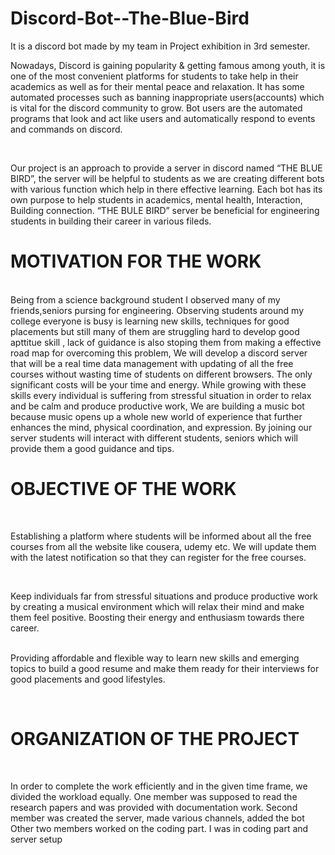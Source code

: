 # Discord-Bot--The-Blue-Bird
It is a discord bot made by my team in Project exhibition in 3rd semester.
<br>
<p> Nowadays, Discord is gaining popularity & getting famous among youth, it is one of the most 
convenient platforms for students to take help in their academics as well as for their mental 
peace and relaxation. It has some automated processes such as banning inappropriate 
users(accounts) which is vital for the discord community to grow. Bot users are the automated 
programs that look and act like users and automatically respond to events and commands on 
discord.</p><br>
<p> Our project is an approach to provide a server in discord named “THE BLUE BIRD”, the 
server will be helpful to students as we are creating different bots with various function which 
help in there effective learning. Each bot has its own purpose to help students in academics, 
mental health, Interaction, Building connection. “THE BULE BIRD” server be beneficial for 
engineering students in building their career in various fileds.</p>

<h1>MOTIVATION FOR THE WORK</h1>
<br>
Being from a science background student I observed many of my friends,seniors pursing for 
engineering. Observing students around my college everyone is busy is learning new skills,
techniques for good placements but still many of them are struggling hard to develop good 
apttitue skill , lack of guidance is also stoping them from making a effective road map for 
overcoming this problem, We will develop a discord server that will be a real time data 
management with updating of all the free courses without wasting time of students on different 
browsers. The only significant costs will be your time and energy. While growing with these 
skills every individual is suffering from stressful situation in order to relax and be calm and 
produce productive work, We are building a music bot because music opens up a whole new 
world of experience that further enhances the mind, physical coordination, and expression. By 
joining our server students will interact with different students, seniors which will provide 
them a good guidance and tips.
<br>
<h1>OBJECTIVE OF THE WORK</h1>
<br>
<p>Establishing a platform where students will be informed about all the free courses from all the 
website like cousera, udemy etc. We will update them with the latest notification so that they 
can register for the free courses.</p>
<br>
<p>Keep individuals far from stressful situations and produce productive work by creating a 
musical environment which will relax their mind and make them feel positive. Boosting their
energy and enthusiasm towards there career.</p><br>
Providing affordable and flexible way to learn new skills and emerging topics to build a good 
resume and make them ready for their interviews for good placements and good lifestyles.</p><br>

<h1>ORGANIZATION OF THE PROJECT</h1> 
<br>
<p>In order to complete the work efficiently and in the given time frame, we divided the workload 
equally. One member was supposed to read the research papers and was provided with 
documentation work. Second member was created the server, made various channels, added 
the bot Other two members worked on the coding part. I was in coding part and server setup</p>

